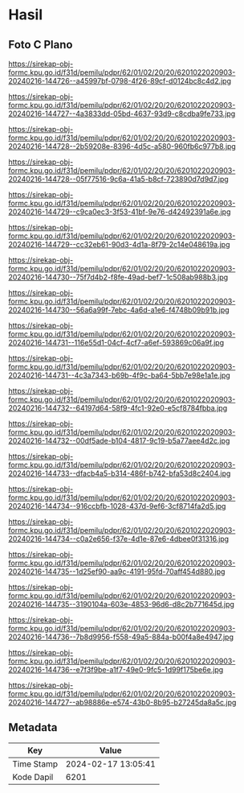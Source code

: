 # Hasil

## Foto C Plano

https://sirekap-obj-formc.kpu.go.id/f31d/pemilu/pdpr/62/01/02/20/20/6201022020903-20240216-144726--a45997bf-0798-4f26-89cf-d0124bc8c4d2.jpg

https://sirekap-obj-formc.kpu.go.id/f31d/pemilu/pdpr/62/01/02/20/20/6201022020903-20240216-144727--4a3833dd-05bd-4637-93d9-c8cdba9fe733.jpg

https://sirekap-obj-formc.kpu.go.id/f31d/pemilu/pdpr/62/01/02/20/20/6201022020903-20240216-144728--2b59208e-8396-4d5c-a580-960fb6c977b8.jpg

https://sirekap-obj-formc.kpu.go.id/f31d/pemilu/pdpr/62/01/02/20/20/6201022020903-20240216-144728--05f77516-9c6a-41a5-b8cf-723890d7d9d7.jpg

https://sirekap-obj-formc.kpu.go.id/f31d/pemilu/pdpr/62/01/02/20/20/6201022020903-20240216-144729--c9ca0ec3-3f53-41bf-9e76-d42492391a6e.jpg

https://sirekap-obj-formc.kpu.go.id/f31d/pemilu/pdpr/62/01/02/20/20/6201022020903-20240216-144729--cc32eb61-90d3-4d1a-8f79-2c14e048619a.jpg

https://sirekap-obj-formc.kpu.go.id/f31d/pemilu/pdpr/62/01/02/20/20/6201022020903-20240216-144730--75f7d4b2-f8fe-49ad-bef7-1c508ab988b3.jpg

https://sirekap-obj-formc.kpu.go.id/f31d/pemilu/pdpr/62/01/02/20/20/6201022020903-20240216-144730--56a6a99f-7ebc-4a6d-a1e6-f4748b09b91b.jpg

https://sirekap-obj-formc.kpu.go.id/f31d/pemilu/pdpr/62/01/02/20/20/6201022020903-20240216-144731--116e55d1-04cf-4cf7-a6ef-593869c06a9f.jpg

https://sirekap-obj-formc.kpu.go.id/f31d/pemilu/pdpr/62/01/02/20/20/6201022020903-20240216-144731--4c3a7343-b69b-4f9c-ba64-5bb7e98e1a1e.jpg

https://sirekap-obj-formc.kpu.go.id/f31d/pemilu/pdpr/62/01/02/20/20/6201022020903-20240216-144732--64197d64-58f9-4fc1-92e0-e5cf8784fbba.jpg

https://sirekap-obj-formc.kpu.go.id/f31d/pemilu/pdpr/62/01/02/20/20/6201022020903-20240216-144732--00df5ade-b104-4817-9c19-b5a77aee4d2c.jpg

https://sirekap-obj-formc.kpu.go.id/f31d/pemilu/pdpr/62/01/02/20/20/6201022020903-20240216-144733--dfacb4a5-b314-486f-b742-bfa53d8c2404.jpg

https://sirekap-obj-formc.kpu.go.id/f31d/pemilu/pdpr/62/01/02/20/20/6201022020903-20240216-144734--916ccbfb-1028-437d-9ef6-3cf8714fa2d5.jpg

https://sirekap-obj-formc.kpu.go.id/f31d/pemilu/pdpr/62/01/02/20/20/6201022020903-20240216-144734--c0a2e656-f37e-4d1e-87e6-4dbee0f31316.jpg

https://sirekap-obj-formc.kpu.go.id/f31d/pemilu/pdpr/62/01/02/20/20/6201022020903-20240216-144735--1d25ef90-aa9c-4191-95fd-70aff454d880.jpg

https://sirekap-obj-formc.kpu.go.id/f31d/pemilu/pdpr/62/01/02/20/20/6201022020903-20240216-144735--3190104a-603e-4853-96d6-d8c2b771645d.jpg

https://sirekap-obj-formc.kpu.go.id/f31d/pemilu/pdpr/62/01/02/20/20/6201022020903-20240216-144736--7b8d9956-f558-49a5-884a-b00f4a8e4947.jpg

https://sirekap-obj-formc.kpu.go.id/f31d/pemilu/pdpr/62/01/02/20/20/6201022020903-20240216-144736--e7f3f9be-a1f7-49e0-9fc5-1d99f175be6e.jpg

https://sirekap-obj-formc.kpu.go.id/f31d/pemilu/pdpr/62/01/02/20/20/6201022020903-20240216-144727--ab98886e-e574-43b0-8b95-b27245da8a5c.jpg


## Metadata

| Key        | Value               |
| ---------- | ------------------- |
| Time Stamp | 2024-02-17 13:05:41 |
| Kode Dapil | 6201                |



